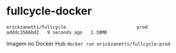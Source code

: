 # fullcycle-docker

`
erickzanetti/fullcycle                          prod           adddc3566bd2   9 seconds ago   1.38MB
`

Imagem no Docker Hub
`
docker run erickzanetti/fullcycle:prod
`
